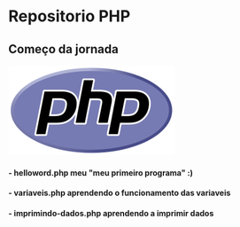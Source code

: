 # Repositorio PHP
## Começo da jornada

![PHP](imgs/php.png)


#### - helloword.php meu "meu primeiro programa" :)
#### - variaveis.php aprendendo o funcionamento das variaveis
#### - imprimindo-dados.php aprendendo a imprimir dados

